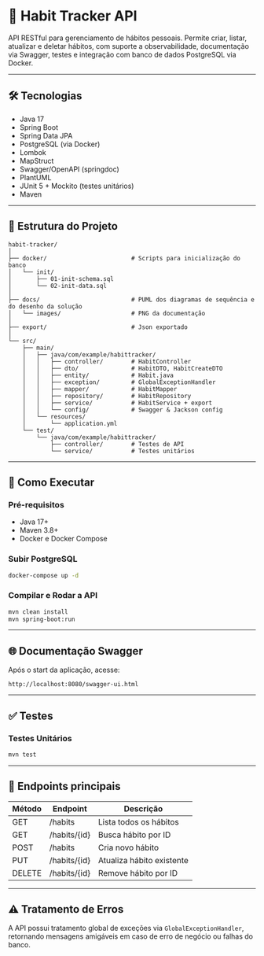 
# 📘 Habit Tracker API

API RESTful para gerenciamento de hábitos pessoais. Permite criar, listar, atualizar e deletar hábitos, com suporte a observabilidade, documentação via Swagger, testes e integração com banco de dados PostgreSQL via Docker.

---

## 🛠️ Tecnologias

- Java 17
- Spring Boot
- Spring Data JPA
- PostgreSQL (via Docker)
- Lombok
- MapStruct
- Swagger/OpenAPI (springdoc)
- PlantUML
- JUnit 5 + Mockito (testes unitários)
- Maven

---

## 📁 Estrutura do Projeto

```
habit-tracker/
│
├── docker/                        # Scripts para inicialização do banco
│   └── init/
│       ├── 01-init-schema.sql
│       └── 02-init-data.sql
│
├── docs/                          # PUML dos diagramas de sequência e do desenho da solução
│   └── images/                    # PNG da documentação
│
├── export/                        # Json exportado
│
└── src/
    ├── main/
    │   ├── java/com/example/habittracker/
    │   │   ├── controller/        # HabitController
    │   │   ├── dto/               # HabitDTO, HabitCreateDTO
    │   │   ├── entity/            # Habit.java
    │   │   ├── exception/         # GlobalExceptionHandler
    │   │   ├── mapper/            # HabitMapper
    │   │   ├── repository/        # HabitRepository
    │   │   ├── service/           # HabitService + export
    │   │   └── config/            # Swagger & Jackson config
    │   └── resources/
    │       └── application.yml
    └── test/
        └── java/com/example/habittracker/
            ├── controller/        # Testes de API
            └── service/           # Testes unitários
```

---

## 🚀 Como Executar

### Pré-requisitos

- Java 17+
- Maven 3.8+
- Docker e Docker Compose

### Subir PostgreSQL

```bash
docker-compose up -d
```

### Compilar e Rodar a API

```bash
mvn clean install
mvn spring-boot:run
```

---

## 🌐 Documentação Swagger

Após o start da aplicação, acesse:

```
http://localhost:8080/swagger-ui.html
```

---

## ✅ Testes

### Testes Unitários

```bash
mvn test
```

---

## 🧪 Endpoints principais

| Método | Endpoint          | Descrição                  |
|--------|-------------------|----------------------------|
| GET    | /habits           | Lista todos os hábitos     |
| GET    | /habits/{id}      | Busca hábito por ID        |
| POST   | /habits           | Cria novo hábito           |
| PUT    | /habits/{id}      | Atualiza hábito existente  |
| DELETE | /habits/{id}      | Remove hábito por ID       |

---

## ⚠️ Tratamento de Erros

A API possui tratamento global de exceções via `GlobalExceptionHandler`, retornando mensagens amigáveis em caso de erro de negócio ou falhas do banco.
